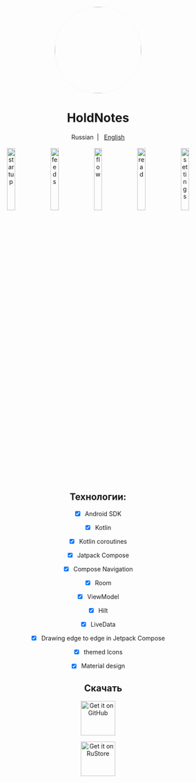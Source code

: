 <div align="center">
    <img width="200" height="200" style="display: block; border: 1px solid #f5f5f5; border-radius: 9999px;" src="https://static.rustore.ru/apk/1399983807/content/ICON/78cd7356-76ec-4203-aa93-eef86da4e491.png">
</div>
<div align="center">
  
  <div align="center">
    <h1>HoldNotes</h1>
    <p>Russian&nbsp;&nbsp;|&nbsp;&nbsp;
    <a target="_blank" href="https://github.com/LuisandLan/HoldNotes/blob/master/README.md">English</a>
    <br/>
    <br/>
    <img src="https://github.com/LuisandLan/HoldNotes/blob/master/fastline/images/ru/Screenshot_20230508-132615.png" width="19.2%" alt="startup" />
    <img src="https://github.com/LuisandLan/HoldNotes/blob/master/fastline/images/ru/Screenshot_20230508-132430.png" width="19.2%" alt="feeds" />
    <img src="https://github.com/LuisandLan/HoldNotes/blob/master/fastline/images/ru/Screenshot_20230508-132642.png" width="19.2%" alt="flow" />
    <img src="https://github.com/LuisandLan/HoldNotes/blob/master/fastline/images/en/Screenshot_20230508-165431.png" width="19.2%" alt="read" />
    <img src="https://github.com/LuisandLan/HoldNotes/blob/master/fastline/images/ru/Screenshot_20230508-132647.png" width="19.2%" alt="settings" />
    <br/>
    <br/>
</div>

  ## Технологии:
- [x] Android SDK
- [x] Kotlin
- [x] Kotlin coroutines
- [x] Jatpack Compose
- [x] Compose Navigation
- [x] Room
- [x] ViewModel
- [x] Hilt
- [x] LiveData
- [x] Drawing edge to edge in Jetpack Compose
- [x] themed Icons
- [x] Material design
  
  
  ## Скачать

[<img src="https://s1.ax1x.com/2023/01/12/pSu1a36.png" alt="Get it on GitHub" height="80">](https://github.com/LuisandLan/HoldNotes/releases/tag/relese)

[<img src="https://github.com/LuisandLan/HoldNotes/blob/master/fastline/images/ru/RuStoreIcon.png" alt="Get it on RuStore" height="80">](https://apps.rustore.ru/app/ru.gadzhiev.lightnotes)
